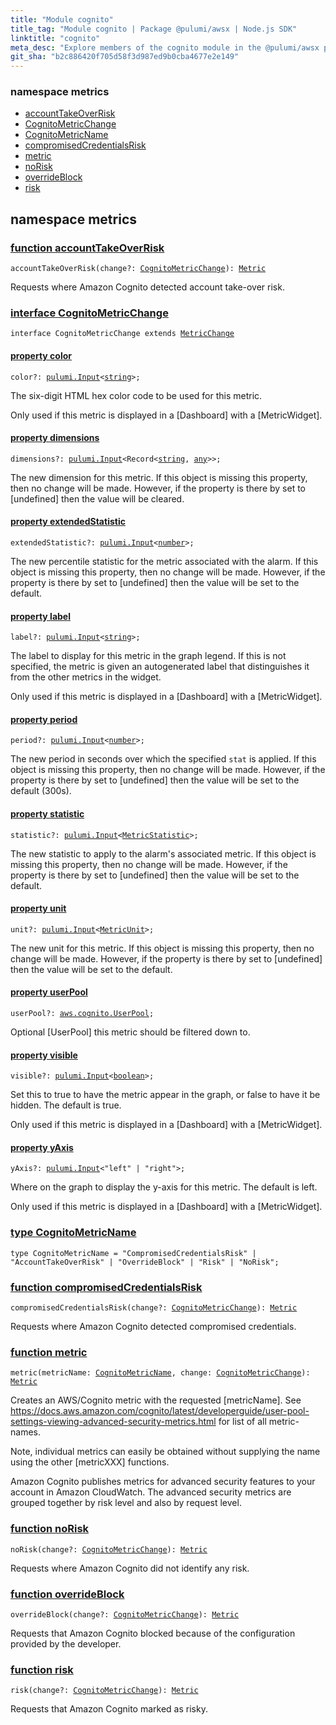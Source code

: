 ```yaml
---
title: "Module cognito"
title_tag: "Module cognito | Package @pulumi/awsx | Node.js SDK"
linktitle: "cognito"
meta_desc: "Explore members of the cognito module in the @pulumi/awsx package."
git_sha: "b2c886420f705d58f3d987ed9b0cba4677e2e149"
---
```


<!-- WARNING: this page was generated by a tool. Do not edit it by hand. -->
<!-- To change it, please see https://github.com/pulumi/docs/tree/master/tools/tscdocgen. -->



<h3>namespace <strong>metrics</strong></h3>
<ul class="api">
<li><a href="#accountTakeOverRisk"><span class="symbol api"></span>accountTakeOverRisk</a></li>
<li><a href="#CognitoMetricChange"><span class="symbol api"></span>CognitoMetricChange</a></li>
<li><a href="#CognitoMetricName"><span class="symbol api"></span>CognitoMetricName</a></li>
<li><a href="#compromisedCredentialsRisk"><span class="symbol api"></span>compromisedCredentialsRisk</a></li>
<li><a href="#metric"><span class="symbol api"></span>metric</a></li>
<li><a href="#noRisk"><span class="symbol api"></span>noRisk</a></li>
<li><a href="#overrideBlock"><span class="symbol api"></span>overrideBlock</a></li>
<li><a href="#risk"><span class="symbol api"></span>risk</a></li>
</ul>




<h2 id="metrics" data-link-title="metrics">namespace <strong>metrics</strong></h2>
<h3 class="pdoc-module-header" id="accountTakeOverRisk" data-link-title="accountTakeOverRisk">
    <a href="https://github.com/pulumi/pulumi-awsx/blob/{{< param git_sha >}}/nodejs/awsx/cognito/metrics.ts#L66">
        function <strong>accountTakeOverRisk</strong>
    </a>
</h3>


<pre class="highlight"><code><span class='kd'></span>accountTakeOverRisk(change?: <a href='#CognitoMetricChange'>CognitoMetricChange</a>): <a href='/docs/reference/pkg/nodejs/pulumi/awsx/cloudwatch/#Metric'>Metric</a></code></pre>


Requests where Amazon Cognito detected account take-over risk.

<h3 class="pdoc-module-header" id="CognitoMetricChange" data-link-title="CognitoMetricChange">
    <a href="https://github.com/pulumi/pulumi-awsx/blob/{{< param git_sha >}}/nodejs/awsx/cognito/metrics.ts#L24">
        interface <strong>CognitoMetricChange</strong>
    </a>
</h3>

<pre class="highlight"><code><span class='kr'>interface</span> <span class='nx'>CognitoMetricChange</span> <span class='kr'>extends</span> <a href='/docs/reference/pkg/nodejs/pulumi/awsx/cloudwatch/#MetricChange'>MetricChange</a></code></pre>
<h4 class="pdoc-member-header" id="CognitoMetricChange-color">
<a class="pdoc-child-name" href="https://github.com/pulumi/pulumi-awsx/blob/{{< param git_sha >}}/nodejs/awsx/cloudwatch/metric.ts#L461">property <b>color</b></a>
</h4>

<pre class="highlight"><code><span class='kd'></span>color?: <a href='/docs/reference/pkg/nodejs/pulumi/pulumi/#Input'>pulumi.Input</a>&lt;<span class='kd'><a href='https://developer.mozilla.org/en-US/docs/Web/JavaScript/Reference/Global_Objects/String'>string</a></span>&gt;;</code></pre>

The six-digit HTML hex color code to be used for this metric.

Only used if this metric is displayed in a [Dashboard] with a [MetricWidget].

<h4 class="pdoc-member-header" id="CognitoMetricChange-dimensions">
<a class="pdoc-child-name" href="https://github.com/pulumi/pulumi-awsx/blob/{{< param git_sha >}}/nodejs/awsx/cloudwatch/metric.ts#L430">property <b>dimensions</b></a>
</h4>

<pre class="highlight"><code><span class='kd'></span>dimensions?: <a href='/docs/reference/pkg/nodejs/pulumi/pulumi/#Input'>pulumi.Input</a>&lt;Record&lt;<span class='kd'><a href='https://developer.mozilla.org/en-US/docs/Web/JavaScript/Reference/Global_Objects/String'>string</a></span>, <span class='kd'><a href='https://www.typescriptlang.org/docs/handbook/basic-types.html#any'>any</a></span>&gt;&gt;;</code></pre>

The new dimension for this metric.  If this object is missing this property, then no change
will be made.  However, if the property is there by set to [undefined] then the value will be
cleared.

<h4 class="pdoc-member-header" id="CognitoMetricChange-extendedStatistic">
<a class="pdoc-child-name" href="https://github.com/pulumi/pulumi-awsx/blob/{{< param git_sha >}}/nodejs/awsx/cloudwatch/metric.ts#L448">property <b>extendedStatistic</b></a>
</h4>

<pre class="highlight"><code><span class='kd'></span>extendedStatistic?: <a href='/docs/reference/pkg/nodejs/pulumi/pulumi/#Input'>pulumi.Input</a>&lt;<span class='kd'><a href='https://developer.mozilla.org/en-US/docs/Web/JavaScript/Reference/Global_Objects/Number'>number</a></span>&gt;;</code></pre>

The new percentile statistic for the metric associated with the alarm.  If this object is
missing this property, then no change will be made.  However, if the property is there by set
to [undefined] then the value will be set to the default.

<h4 class="pdoc-member-header" id="CognitoMetricChange-label">
<a class="pdoc-child-name" href="https://github.com/pulumi/pulumi-awsx/blob/{{< param git_sha >}}/nodejs/awsx/cloudwatch/metric.ts#L470">property <b>label</b></a>
</h4>

<pre class="highlight"><code><span class='kd'></span>label?: <a href='/docs/reference/pkg/nodejs/pulumi/pulumi/#Input'>pulumi.Input</a>&lt;<span class='kd'><a href='https://developer.mozilla.org/en-US/docs/Web/JavaScript/Reference/Global_Objects/String'>string</a></span>&gt;;</code></pre>

The label to display for this metric in the graph legend. If this is not specified, the
metric is given an autogenerated label that distinguishes it from the other metrics in the
widget.

Only used if this metric is displayed in a [Dashboard] with a [MetricWidget].

<h4 class="pdoc-member-header" id="CognitoMetricChange-period">
<a class="pdoc-child-name" href="https://github.com/pulumi/pulumi-awsx/blob/{{< param git_sha >}}/nodejs/awsx/cloudwatch/metric.ts#L436">property <b>period</b></a>
</h4>

<pre class="highlight"><code><span class='kd'></span>period?: <a href='/docs/reference/pkg/nodejs/pulumi/pulumi/#Input'>pulumi.Input</a>&lt;<span class='kd'><a href='https://developer.mozilla.org/en-US/docs/Web/JavaScript/Reference/Global_Objects/Number'>number</a></span>&gt;;</code></pre>

The new period in seconds over which the specified `stat` is applied.  If this object is
missing this property, then no change will be made.  However, if the property is there by set
to [undefined] then the value will be set to the default (300s).

<h4 class="pdoc-member-header" id="CognitoMetricChange-statistic">
<a class="pdoc-child-name" href="https://github.com/pulumi/pulumi-awsx/blob/{{< param git_sha >}}/nodejs/awsx/cloudwatch/metric.ts#L442">property <b>statistic</b></a>
</h4>

<pre class="highlight"><code><span class='kd'></span>statistic?: <a href='/docs/reference/pkg/nodejs/pulumi/pulumi/#Input'>pulumi.Input</a>&lt;<a href='/docs/reference/pkg/nodejs/pulumi/awsx/cloudwatch/#MetricStatistic'>MetricStatistic</a>&gt;;</code></pre>

The new statistic to apply to the alarm's associated metric.  If this object is missing this
property, then no change will be made.  However, if the property is there by set to
[undefined] then the value will be set to the default.

<h4 class="pdoc-member-header" id="CognitoMetricChange-unit">
<a class="pdoc-child-name" href="https://github.com/pulumi/pulumi-awsx/blob/{{< param git_sha >}}/nodejs/awsx/cloudwatch/metric.ts#L454">property <b>unit</b></a>
</h4>

<pre class="highlight"><code><span class='kd'></span>unit?: <a href='/docs/reference/pkg/nodejs/pulumi/pulumi/#Input'>pulumi.Input</a>&lt;<a href='/docs/reference/pkg/nodejs/pulumi/awsx/cloudwatch/#MetricUnit'>MetricUnit</a>&gt;;</code></pre>

The new unit for this metric.   If this object is missing this property, then no change will
be made.  However, if the property is there by set to [undefined] then the value will be set
to the default.

<h4 class="pdoc-member-header" id="CognitoMetricChange-userPool">
<a class="pdoc-child-name" href="https://github.com/pulumi/pulumi-awsx/blob/{{< param git_sha >}}/nodejs/awsx/cognito/metrics.ts#L28">property <b>userPool</b></a>
</h4>

<pre class="highlight"><code><span class='kd'></span>userPool?: <a href='/docs/reference/pkg/nodejs/pulumi/aws/cognito/#UserPool'>aws.cognito.UserPool</a>;</code></pre>

Optional [UserPool] this metric should be filtered down to.

<h4 class="pdoc-member-header" id="CognitoMetricChange-visible">
<a class="pdoc-child-name" href="https://github.com/pulumi/pulumi-awsx/blob/{{< param git_sha >}}/nodejs/awsx/cloudwatch/metric.ts#L478">property <b>visible</b></a>
</h4>

<pre class="highlight"><code><span class='kd'></span>visible?: <a href='/docs/reference/pkg/nodejs/pulumi/pulumi/#Input'>pulumi.Input</a>&lt;<span class='kd'><a href='https://developer.mozilla.org/en-US/docs/Web/JavaScript/Reference/Global_Objects/Boolean'>boolean</a></span>&gt;;</code></pre>

Set this to true to have the metric appear in the graph, or false to have it be hidden. The
default is true.

Only used if this metric is displayed in a [Dashboard] with a [MetricWidget].

<h4 class="pdoc-member-header" id="CognitoMetricChange-yAxis">
<a class="pdoc-child-name" href="https://github.com/pulumi/pulumi-awsx/blob/{{< param git_sha >}}/nodejs/awsx/cloudwatch/metric.ts#L485">property <b>yAxis</b></a>
</h4>

<pre class="highlight"><code><span class='kd'></span>yAxis?: <a href='/docs/reference/pkg/nodejs/pulumi/pulumi/#Input'>pulumi.Input</a>&lt;<span class='s2'>"left"</span> | <span class='s2'>"right"</span>&gt;;</code></pre>

Where on the graph to display the y-axis for this metric. The default is left.

Only used if this metric is displayed in a [Dashboard] with a [MetricWidget].

<h3 class="pdoc-module-header" id="CognitoMetricName" data-link-title="CognitoMetricName">
    <a href="https://github.com/pulumi/pulumi-awsx/blob/{{< param git_sha >}}/nodejs/awsx/cognito/metrics.ts#L21">
        type <strong>CognitoMetricName</strong>
    </a>
</h3>

<pre class="highlight"><code><span class='kd'>type</span> CognitoMetricName = <span class='s2'>"CompromisedCredentialsRisk"</span> | <span class='s2'>"AccountTakeOverRisk"</span> | <span class='s2'>"OverrideBlock"</span> | <span class='s2'>"Risk"</span> | <span class='s2'>"NoRisk"</span>;</code></pre>
<h3 class="pdoc-module-header" id="compromisedCredentialsRisk" data-link-title="compromisedCredentialsRisk">
    <a href="https://github.com/pulumi/pulumi-awsx/blob/{{< param git_sha >}}/nodejs/awsx/cognito/metrics.ts#L59">
        function <strong>compromisedCredentialsRisk</strong>
    </a>
</h3>


<pre class="highlight"><code><span class='kd'></span>compromisedCredentialsRisk(change?: <a href='#CognitoMetricChange'>CognitoMetricChange</a>): <a href='/docs/reference/pkg/nodejs/pulumi/awsx/cloudwatch/#Metric'>Metric</a></code></pre>


Requests where Amazon Cognito detected compromised credentials.

<h3 class="pdoc-module-header" id="metric" data-link-title="metric">
    <a href="https://github.com/pulumi/pulumi-awsx/blob/{{< param git_sha >}}/nodejs/awsx/cognito/metrics.ts#L43">
        function <strong>metric</strong>
    </a>
</h3>


<pre class="highlight"><code><span class='kd'></span>metric(metricName: <a href='#CognitoMetricName'>CognitoMetricName</a>, change: <a href='#CognitoMetricChange'>CognitoMetricChange</a>): <a href='/docs/reference/pkg/nodejs/pulumi/awsx/cloudwatch/#Metric'>Metric</a></code></pre>


Creates an AWS/Cognito metric with the requested [metricName]. See
https://docs.aws.amazon.com/cognito/latest/developerguide/user-pool-settings-viewing-advanced-security-metrics.html
for list of all metric-names.

Note, individual metrics can easily be obtained without supplying the name using the other
[metricXXX] functions.

Amazon Cognito publishes metrics for advanced security features to your account in Amazon
CloudWatch. The advanced security metrics are grouped together by risk level and also by request
level.

<h3 class="pdoc-module-header" id="noRisk" data-link-title="noRisk">
    <a href="https://github.com/pulumi/pulumi-awsx/blob/{{< param git_sha >}}/nodejs/awsx/cognito/metrics.ts#L87">
        function <strong>noRisk</strong>
    </a>
</h3>


<pre class="highlight"><code><span class='kd'></span>noRisk(change?: <a href='#CognitoMetricChange'>CognitoMetricChange</a>): <a href='/docs/reference/pkg/nodejs/pulumi/awsx/cloudwatch/#Metric'>Metric</a></code></pre>


Requests where Amazon Cognito did not identify any risk.

<h3 class="pdoc-module-header" id="overrideBlock" data-link-title="overrideBlock">
    <a href="https://github.com/pulumi/pulumi-awsx/blob/{{< param git_sha >}}/nodejs/awsx/cognito/metrics.ts#L73">
        function <strong>overrideBlock</strong>
    </a>
</h3>


<pre class="highlight"><code><span class='kd'></span>overrideBlock(change?: <a href='#CognitoMetricChange'>CognitoMetricChange</a>): <a href='/docs/reference/pkg/nodejs/pulumi/awsx/cloudwatch/#Metric'>Metric</a></code></pre>


Requests that Amazon Cognito blocked because of the configuration provided by the developer.

<h3 class="pdoc-module-header" id="risk" data-link-title="risk">
    <a href="https://github.com/pulumi/pulumi-awsx/blob/{{< param git_sha >}}/nodejs/awsx/cognito/metrics.ts#L80">
        function <strong>risk</strong>
    </a>
</h3>


<pre class="highlight"><code><span class='kd'></span>risk(change?: <a href='#CognitoMetricChange'>CognitoMetricChange</a>): <a href='/docs/reference/pkg/nodejs/pulumi/awsx/cloudwatch/#Metric'>Metric</a></code></pre>


Requests that Amazon Cognito marked as risky.




